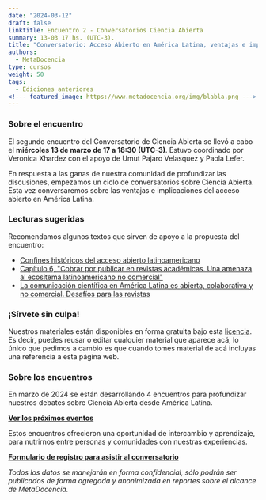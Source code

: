 ```yaml
---
date: "2024-03-12"
draft: false
linktitle: Encuentro 2 - Conversatorios Ciencia Abierta
summary: 13-03 17 hs. (UTC-3). 
title: "Conversatorio: Acceso Abierto en América Latina, ventajas e implicaciones"
authors:
  - MetaDocencia
type: cursos
weight: 50
tags:
  - Ediciones anteriores
<!--- featured_image: https://www.metadocencia.org/img/blabla.png --->
---
```


<!--- ![Grupo de Estudio Pre NASA TOPS, encuentro 1. Módulo 1: El “Ethos” de la Ciencia Abierta. Miércoles 24/01 a las 17 hs. (UTC-3). Coordina Melissa Black](https://www.metadocencia.org/img/blabla.jpg) --->

### Sobre el encuentro

El segundo encuentro del Conversatorio de Ciencia Abierta se llevó a cabo el **miércoles 13 de marzo de 17 a 18:30 (UTC-3)**. Estuvo coordinado por Veronica Xhardez con el apoyo de Umut Pajaro Velasquez y Paola Lefer.

En respuesta a las ganas de nuestra comunidad de profundizar las discusiones, empezamos un ciclo de conversatorios sobre Ciencia Abierta. Esta vez conversaremos sobre las ventajas e implicaciones del acceso abierto en América Latina.


### Lecturas sugeridas

Recomendamos algunos textos que sirven de apoyo a la propuesta del encuentro:

- [Confines históricos del acceso abierto latinoamericano](https://zenodo.org/records/4385309)
- [Capítulo 6, "Cobrar por publicar en revistas académicas. Una amenaza al ecositema latinoamericano no comercial"](https://www.clacso.org/wp-content/uploads/2022/01/Conocimiento-abierto.pdf)
- [La comunicación científica en América Latina es abierta, colaborativa y no comercial. Desafíos para las revistas](https://www.palabraclave.fahce.unlp.edu.ar/article/view/PCe065)

<!--- ### Materiales del evento

- [Presentación](https://docs.google.com/presentation/d/blabla/edit?usp=sharing)

- [Video del encuentro](https://youtu.be/SotP_QwBDj8)--->


### ¡Sírvete sin culpa!

Nuestros materiales están disponibles en forma gratuita bajo esta [licencia](https://creativecommons.org/licenses/by/4.0/deed.es). Es decir, puedes reusar o editar cualquier material que aparece acá, lo único que pedimos a cambio es que cuando tomes material de acá incluyas una referencia a esta página web.

### Sobre los encuentros

En marzo de 2024 se están desarrollando 4 encuentros para profundizar nuestros debates sobre Ciencia Abierta desde América Latina. 

**[Ver los próximos eventos](https://www.metadocencia.org/eventos)**

Estos encuentros ofrecieron una oportunidad de intercambio y aprendizaje, para nutrirnos entre personas y comunidades con nuestras experiencias.

**[Formulario de registro para asistir al conversatorio](https://docs.google.com/forms/d/e/1FAIpQLSe2_d08ZLEComUlsUwzHKPhiGcEuN2u1oq1gdvRcAXLfWz8ww/viewform)**

*Todos los datos se manejarán en forma confidencial, sólo podrán ser publicados de forma agregada y anonimizada en reportes sobre el alcance de MetaDocencia.*
